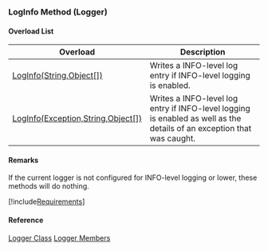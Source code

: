 ### LogInfo Method (Logger)

#### Overload List

| Overload | Description |
| --- | --- |
| [LogInfo(String,Object\[\])](FChoice.Common~FChoice.Common.Logger~LogInfo(String,Object[]).md) | Writes a INFO-level log entry if INFO-level logging is enabled.   |
| [LogInfo(Exception,String,Object\[\])](FChoice.Common~FChoice.Common.Logger~LogInfo(Exception,String,Object[]).md) | Writes a INFO-level log entry if INFO-level logging is enabled as well as the details of an exception that was caught.   |

#### Remarks

If the current logger is not configured for INFO-level logging or lower, these methods will do nothing.

[!include[Requirements](../partials/requirements.md)]



#### Reference

[Logger Class](FChoice.Common~FChoice.Common.Logger.md)
[Logger Members](FChoice.Common~FChoice.Common.Logger_members.md)
